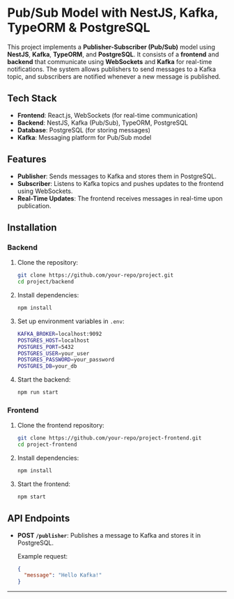# Pub/Sub Model with NestJS, Kafka, TypeORM & PostgreSQL

This project implements a **Publisher-Subscriber (Pub/Sub)** model using **NestJS**, **Kafka**, **TypeORM**, and **PostgreSQL**. It consists of a **frontend** and **backend** that communicate using **WebSockets** and **Kafka** for real-time notifications. The system allows publishers to send messages to a Kafka topic, and subscribers are notified whenever a new message is published.

## Tech Stack

- **Frontend**: React.js, WebSockets (for real-time communication)
- **Backend**: NestJS, Kafka (Pub/Sub), TypeORM, PostgreSQL
- **Database**: PostgreSQL (for storing messages)
- **Kafka**: Messaging platform for Pub/Sub model

## Features

- **Publisher**: Sends messages to Kafka and stores them in PostgreSQL.
- **Subscriber**: Listens to Kafka topics and pushes updates to the frontend using WebSockets.
- **Real-Time Updates**: The frontend receives messages in real-time upon publication.

## Installation

### Backend

1. Clone the repository:

   ```bash
   git clone https://github.com/your-repo/project.git
   cd project/backend
   ```

2. Install dependencies:

   ```bash
   npm install
   ```

3. Set up environment variables in `.env`:

   ```bash
   KAFKA_BROKER=localhost:9092
   POSTGRES_HOST=localhost
   POSTGRES_PORT=5432
   POSTGRES_USER=your_user
   POSTGRES_PASSWORD=your_password
   POSTGRES_DB=your_db
   ```

4. Start the backend:

   ```bash
   npm run start
   ```

### Frontend

1. Clone the frontend repository:

   ```bash
   git clone https://github.com/your-repo/project-frontend.git
   cd project-frontend
   ```

2. Install dependencies:

   ```bash
   npm install
   ```

3. Start the frontend:

   ```bash
   npm start
   ```

## API Endpoints

- **POST `/publisher`**: Publishes a message to Kafka and stores it in PostgreSQL.
  
  Example request:
  ```json
  {
    "message": "Hello Kafka!"
  }
  ```

---
